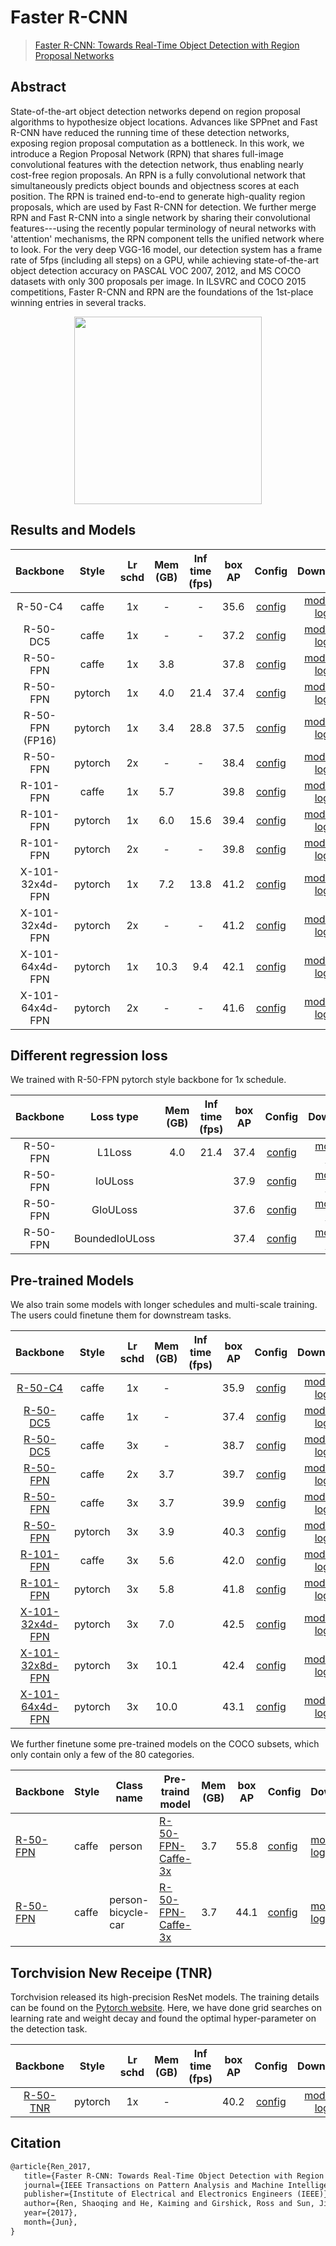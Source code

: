 # Faster R-CNN

> [Faster R-CNN: Towards Real-Time Object Detection with Region Proposal Networks](https://arxiv.org/abs/1506.01497)

<!-- [ALGORITHM] -->

## Abstract

State-of-the-art object detection networks depend on region proposal algorithms to hypothesize object locations. Advances like SPPnet and Fast R-CNN have reduced the running time of these detection networks, exposing region proposal computation as a bottleneck. In this work, we introduce a Region Proposal Network (RPN) that shares full-image convolutional features with the detection network, thus enabling nearly cost-free region proposals. An RPN is a fully convolutional network that simultaneously predicts object bounds and objectness scores at each position. The RPN is trained end-to-end to generate high-quality region proposals, which are used by Fast R-CNN for detection. We further merge RPN and Fast R-CNN into a single network by sharing their convolutional features---using the recently popular terminology of neural networks with 'attention' mechanisms, the RPN component tells the unified network where to look. For the very deep VGG-16 model, our detection system has a frame rate of 5fps (including all steps) on a GPU, while achieving state-of-the-art object detection accuracy on PASCAL VOC 2007, 2012, and MS COCO datasets with only 300 proposals per image. In ILSVRC and COCO 2015 competitions, Faster R-CNN and RPN are the foundations of the 1st-place winning entries in several tracks.

<div align=center>
<img src="https://user-images.githubusercontent.com/40661020/143881188-ab87720f-5059-4b4e-a928-b540fb8fb84d.png" height="300"/>
</div>

## Results and Models

|    Backbone     |  Style  | Lr schd | Mem (GB) | Inf time (fps) | box AP |                      Config                       |                                                                                                                                                    Download                                                                                                                                                     |
| :-------------: | :-----: | :-----: | :------: | :------------: | :----: | :-----------------------------------------------: | :-------------------------------------------------------------------------------------------------------------------------------------------------------------------------------------------------------------------------------------------------------------------------------------------------------------: |
|     R-50-C4     |  caffe  |   1x    |    -     |       -        |  35.6  |  [config](./faster-rcnn_r50-caffe_c4-1x_coco.py)  |                [model](https://download.openxlab.org.cn/models/mmdetection/FasterR-CNN/weight/faster-rcnn_r50-caffe-c4_1x_coco) \| [log](https://download.openmmlab.com/mmdetection/v2.0/faster_rcnn/faster_rcnn_r50_caffe_c4_1x_coco/faster_rcnn_r50_caffe_c4_1x_coco_20220316_150152.log.json)                |
|    R-50-DC5     |  caffe  |   1x    |    -     |       -        |  37.2  | [config](./faster-rcnn_r50-caffe-dc5_1x_coco.py)  |              [model](https://download.openxlab.org.cn/models/mmdetection/FasterR-CNN/weight/faster-rcnn_r50-caffe-dc5_1x_coco) \| [log](https://download.openmmlab.com/mmdetection/v2.0/faster_rcnn/faster_rcnn_r50_caffe_dc5_1x_coco/faster_rcnn_r50_caffe_dc5_1x_coco_20201030_151909.log.json)               |
|    R-50-FPN     |  caffe  |   1x    |   3.8    |                |  37.8  | [config](./faster-rcnn_r50-caffe_fpn_1x_coco.py)  |              [model](https://download.openxlab.org.cn/models/mmdetection/FasterR-CNN/weight/faster-rcnn_r50-caffe_fpn_1x_coco) \| [log](https://download.openmmlab.com/mmdetection/v2.0/faster_rcnn/faster_rcnn_r50_caffe_fpn_1x_coco/faster_rcnn_r50_caffe_fpn_1x_coco_20200504_180032.log.json)               |
|    R-50-FPN     | pytorch |   1x    |   4.0    |      21.4      |  37.4  |    [config](./faster-rcnn_r50_fpn_1x_coco.py)     |                       [model](https://download.openxlab.org.cn/models/mmdetection/FasterR-CNN/weight/faster-rcnn_r50_fpn_1x_coco) \| [log](https://download.openmmlab.com/mmdetection/v2.0/faster_rcnn/faster_rcnn_r50_fpn_1x_coco/faster_rcnn_r50_fpn_1x_coco_20200130_204655.log.json)                        |
| R-50-FPN (FP16) | pytorch |   1x    |   3.4    |      28.8      |  37.5  |  [config](./faster-rcnn_r50_fpn_amp-1x_coco.py)   | [model](https://download.openmmlab.com/mmdetection/v2.0/fp16/faster_rcnn_r50_fpn_fp16_1x_coco/faster_rcnn_r50_fpn_fp16_1x_coco_20200204-d4dc1471.pth) \| [log](https://download.openmmlab.com/mmdetection/v2.0/fp16/faster_rcnn_r50_fpn_fp16_1x_coco/faster_rcnn_r50_fpn_fp16_1x_coco_20200204_143530.log.json) |
|    R-50-FPN     | pytorch |   2x    |    -     |       -        |  38.4  |    [config](./faster-rcnn_r50_fpn_2x_coco.py)     |                       [model](https://download.openxlab.org.cn/models/mmdetection/FasterR-CNN/weight/faster-rcnn_r50_fpn_2x_coco) \| [log](https://download.openmmlab.com/mmdetection/v2.0/faster_rcnn/faster_rcnn_r50_fpn_2x_coco/faster_rcnn_r50_fpn_2x_coco_20200504_210434.log.json)                        |
|    R-101-FPN    |  caffe  |   1x    |   5.7    |                |  39.8  | [config](./faster-rcnn_r101-caffe_fpn_1x_coco.py) |             [model](https://download.openxlab.org.cn/models/mmdetection/FasterR-CNN/weight/faster-rcnn_r101-caffe_fpn_1x_coco) \| [log](https://download.openmmlab.com/mmdetection/v2.0/faster_rcnn/faster_rcnn_r101_caffe_fpn_1x_coco/faster_rcnn_r101_caffe_fpn_1x_coco_20200504_180057.log.json)             |
|    R-101-FPN    | pytorch |   1x    |   6.0    |      15.6      |  39.4  |    [config](./faster-rcnn_r101_fpn_1x_coco.py)    |                      [model](https://download.openxlab.org.cn/models/mmdetection/FasterR-CNN/weight/faster-rcnn_r101_fpn_1x_coco) \| [log](https://download.openmmlab.com/mmdetection/v2.0/faster_rcnn/faster_rcnn_r101_fpn_1x_coco/faster_rcnn_r101_fpn_1x_coco_20200130_204655.log.json)                      |
|    R-101-FPN    | pytorch |   2x    |    -     |       -        |  39.8  |    [config](./faster-rcnn_r101_fpn_2x_coco.py)    |                      [model](https://download.openxlab.org.cn/models/mmdetection/FasterR-CNN/weight/faster-rcnn_r101_fpn_2x_coco) \| [log](https://download.openmmlab.com/mmdetection/v2.0/faster_rcnn/faster_rcnn_r101_fpn_2x_coco/faster_rcnn_r101_fpn_2x_coco_20200504_210455.log.json)                      |
| X-101-32x4d-FPN | pytorch |   1x    |   7.2    |      13.8      |  41.2  | [config](./faster-rcnn_x101-32x4d_fpn_1x_coco.py) |             [model](https://download.openxlab.org.cn/models/mmdetection/FasterR-CNN/weight/faster-rcnn_x101-32x4d_fpn_1x_coco) \| [log](https://download.openmmlab.com/mmdetection/v2.0/faster_rcnn/faster_rcnn_x101_32x4d_fpn_1x_coco/faster_rcnn_x101_32x4d_fpn_1x_coco_20200203_000520.log.json)             |
| X-101-32x4d-FPN | pytorch |   2x    |    -     |       -        |  41.2  | [config](./faster-rcnn_x101-32x4d_fpn_2x_coco.py) |             [model](https://download.openxlab.org.cn/models/mmdetection/FasterR-CNN/weight/faster-rcnn_x101-32x4d_fpn_2x_coco) \| [log](https://download.openmmlab.com/mmdetection/v2.0/faster_rcnn/faster_rcnn_x101_32x4d_fpn_2x_coco/faster_rcnn_x101_32x4d_fpn_2x_coco_20200506_041400.log.json)             |
| X-101-64x4d-FPN | pytorch |   1x    |   10.3   |      9.4       |  42.1  | [config](./faster-rcnn_x101-64x4d_fpn_1x_coco.py) |             [model](https://download.openxlab.org.cn/models/mmdetection/FasterR-CNN/weight/faster-rcnn_x101-64x4d_fpn_1x_coco) \| [log](https://download.openmmlab.com/mmdetection/v2.0/faster_rcnn/faster_rcnn_x101_64x4d_fpn_1x_coco/faster_rcnn_x101_64x4d_fpn_1x_coco_20200204_134340.log.json)             |
| X-101-64x4d-FPN | pytorch |   2x    |    -     |       -        |  41.6  | [config](./faster-rcnn_x101-64x4d_fpn_2x_coco.py) |             [model](https://download.openxlab.org.cn/models/mmdetection/FasterR-CNN/weight/faster-rcnn_x101-64x4d_fpn_2x_coco) \| [log](https://download.openmmlab.com/mmdetection/v2.0/faster_rcnn/faster_rcnn_x101_64x4d_fpn_2x_coco/faster_rcnn_x101_64x4d_fpn_2x_coco_20200512_161033.log.json)             |

## Different regression loss

We trained with R-50-FPN pytorch style backbone for 1x schedule.

| Backbone |   Loss type    | Mem (GB) | Inf time (fps) | box AP |                         Config                         |                                                                                                                                                         Download                                                                                                                                                         |
| :------: | :------------: | :------: | :------------: | :----: | :----------------------------------------------------: | :----------------------------------------------------------------------------------------------------------------------------------------------------------------------------------------------------------------------------------------------------------------------------------------------------------------------: |
| R-50-FPN |     L1Loss     |   4.0    |      21.4      |  37.4  |       [config](./faster-rcnn_r50_fpn_1x_coco.py)       |                            [model](https://download.openxlab.org.cn/models/mmdetection/FasterR-CNN/weight/faster-rcnn_r50_fpn_1x_coco) \| [log](https://download.openmmlab.com/mmdetection/v2.0/faster_rcnn/faster_rcnn_r50_fpn_1x_coco/faster_rcnn_r50_fpn_1x_coco_20200130_204655.log.json)                            |
| R-50-FPN |    IoULoss     |          |                |  37.9  |     [config](./faster-rcnn_r50_fpn_iou_1x_coco.py)     |                      [model](https://download.openxlab.org.cn/models/mmdetection/FasterR-CNN/weight/faster-rcnn_r50_fpn_iou_1x_coco) \| [log](https://download.openmmlab.com/mmdetection/v2.0/faster_rcnn/faster_rcnn_r50_fpn_iou_1x_coco/faster_rcnn_r50_fpn_iou_1x_coco_20200506_095954.log.json)                      |
| R-50-FPN |    GIoULoss    |          |                |  37.6  |    [config](./faster-rcnn_r50_fpn_giou_1x_coco.py)     |                       [model](https://download.openxlab.org.cn/models/mmdetection/FasterR-CNN/weight/faster-rcnn_r50_fpn_giou_1x_coco) \| [log](https://download.openmmlab.com/mmdetection/v2.0/faster_rcnn/faster_rcnn_r50_fpn_1x_coco/faster_rcnn_r50_fpn_giou_1x_coco_20200505_161120.log.json)                       |
| R-50-FPN | BoundedIoULoss |          |                |  37.4  | [config](./faster-rcnn_r50_fpn_bounded-iou_1x_coco.py) | [model](https://download.openmmlab.com/mmdetection/v2.0/faster_rcnn/faster_rcnn_r50_fpn_1x_coco/faster_rcnn_r50_fpn_bounded_iou_1x_coco-98ad993b.pth) \| [log](https://download.openmmlab.com/mmdetection/v2.0/faster_rcnn/faster_rcnn_r50_fpn_1x_coco/faster_rcnn_r50_fpn_bounded_iou_1x_coco_20200505_160738.log.json) |

## Pre-trained Models

We also train some models with longer schedules and multi-scale training. The users could finetune them for downstream tasks.

|                           Backbone                            |  Style  | Lr schd | Mem (GB) | Inf time (fps) | box AP |                        Config                        |                                                                                                                                                                                 Download                                                                                                                                                                                 |
| :-----------------------------------------------------------: | :-----: | :-----: | :------: | :------------: | :----: | :--------------------------------------------------: | :----------------------------------------------------------------------------------------------------------------------------------------------------------------------------------------------------------------------------------------------------------------------------------------------------------------------------------------------------------------------: |
|      [R-50-C4](./faster-rcnn_r50-caffe-c4_ms-1x_coco.py)      |  caffe  |   1x    |    -     |                |  35.9  |  [config](./faster-rcnn_r50-caffe-c4_ms-1x_coco.py)  |   [model](https://download.openmmlab.com/mmdetection/v2.0/faster_rcnn/faster_rcnn_r50_caffe_c4_mstrain_1x_coco/faster_rcnn_r50_caffe_c4_mstrain_1x_coco_20220316_150527-db276fed.pth) \| [log](https://download.openmmlab.com/mmdetection/v2.0/faster_rcnn/faster_rcnn_r50_caffe_c4_mstrain_1x_coco/faster_rcnn_r50_caffe_c4_mstrain_1x_coco_20220316_150527.log.json)   |
|     [R-50-DC5](./faster-rcnn_r50-caffe-dc5_ms-1x_coco.py)     |  caffe  |   1x    |    -     |                |  37.4  | [config](./faster-rcnn_r50-caffe-dc5_ms-1x_coco.py)  | [model](https://download.openmmlab.com/mmdetection/v2.0/faster_rcnn/faster_rcnn_r50_caffe_dc5_mstrain_1x_coco/faster_rcnn_r50_caffe_dc5_mstrain_1x_coco_20201028_233851-b33d21b9.pth) \| [log](https://download.openmmlab.com/mmdetection/v2.0/faster_rcnn/faster_rcnn_r50_caffe_dc5_mstrain_1x_coco/faster_rcnn_r50_caffe_dc5_mstrain_1x_coco_20201028_233851.log.json) |
|     [R-50-DC5](./faster-rcnn_r50-caffe-dc5_ms-3x_coco.py)     |  caffe  |   3x    |    -     |                |  38.7  | [config](./faster-rcnn_r50-caffe-dc5_ms-3x_coco.py)  | [model](https://download.openmmlab.com/mmdetection/v2.0/faster_rcnn/faster_rcnn_r50_caffe_dc5_mstrain_3x_coco/faster_rcnn_r50_caffe_dc5_mstrain_3x_coco_20201028_002107-34a53b2c.pth) \| [log](https://download.openmmlab.com/mmdetection/v2.0/faster_rcnn/faster_rcnn_r50_caffe_dc5_mstrain_3x_coco/faster_rcnn_r50_caffe_dc5_mstrain_3x_coco_20201028_002107.log.json) |
|     [R-50-FPN](./faster-rcnn_r50-caffe_fpn_ms-2x_coco.py)     |  caffe  |   2x    |   3.7    |                |  39.7  | [config](./faster-rcnn_r50-caffe_fpn_ms-2x_coco.py)  |                                 [model](https://download.openxlab.org.cn/models/mmdetection/FasterR-CNN/weight/faster-rcnn_r50-caffe_fpn_ms-2x_coco) \| [log](https://download.openmmlab.com/mmdetection/v2.0/faster_rcnn/faster_rcnn_r50_caffe_fpn_mstrain_2x_coco/faster_rcnn_r50_caffe_fpn_mstrain_2x_coco_20200504_231813.log.json)                                  |
|     [R-50-FPN](./faster-rcnn_r50-caffe_fpn_ms-3x_coco.py)     |  caffe  |   3x    |   3.7    |                |  39.9  | [config](./faster-rcnn_r50-caffe_fpn_ms-3x_coco.py)  |                                 [model](https://download.openxlab.org.cn/models/mmdetection/FasterR-CNN/weight/faster-rcnn_r50-caffe_fpn_ms-3x_coco) \| [log](https://download.openmmlab.com/mmdetection/v2.0/faster_rcnn/faster_rcnn_r50_caffe_fpn_mstrain_3x_coco/faster_rcnn_r50_caffe_fpn_mstrain_3x_coco_20210526_095054.log.json)                                  |
|        [R-50-FPN](./faster-rcnn_r50_fpn_ms-3x_coco.py)        | pytorch |   3x    |   3.9    |                |  40.3  |    [config](./faster-rcnn_r50_fpn_ms-3x_coco.py)     |             [model](https://download.openmmlab.com/mmdetection/v2.0/faster_rcnn/faster_rcnn_r50_fpn_mstrain_3x_coco/faster_rcnn_r50_fpn_mstrain_3x_coco_20210524_110822-e10bd31c.pth) \| [log](https://download.openmmlab.com/mmdetection/v2.0/faster_rcnn/faster_rcnn_r50_fpn_mstrain_3x_coco/faster_rcnn_r50_fpn_mstrain_3x_coco_20210524_110822.log.json)             |
|    [R-101-FPN](./faster-rcnn_r101-caffe_fpn_ms-3x_coco.py)    |  caffe  |   3x    |   5.6    |                |  42.0  | [config](./faster-rcnn_r101-caffe_fpn_ms-3x_coco.py) |                                [model](https://download.openxlab.org.cn/models/mmdetection/FasterR-CNN/weight/faster-rcnn_r101-caffe_fpn_ms-3x_coco) \| [log](https://download.openmmlab.com/mmdetection/v2.0/faster_rcnn/faster_rcnn_r101_caffe_fpn_mstrain_3x_coco/faster_rcnn_r101_caffe_fpn_mstrain_3x_coco_20210526_095742.log.json)                                |
|       [R-101-FPN](./faster-rcnn_r101_fpn_ms-3x_coco.py)       | pytorch |   3x    |   5.8    |                |  41.8  |    [config](./faster-rcnn_r101_fpn_ms-3x_coco.py)    |                                         [model](https://download.openxlab.org.cn/models/mmdetection/FasterR-CNN/weight/faster-rcnn_r101_fpn_ms-3x_coco) \| [log](https://download.openmmlab.com/mmdetection/v2.0/faster_rcnn/faster_rcnn_r101_fpn_mstrain_3x_coco/faster_rcnn_r101_fpn_mstrain_3x_coco_20210524_110822.log.json)                                         |
| [X-101-32x4d-FPN](./faster-rcnn_x101-32x4d_fpn_ms-3x_coco.py) | pytorch |   3x    |   7.0    |                |  42.5  | [config](./faster-rcnn_x101-32x4d_fpn_ms-3x_coco.py) |                                [model](https://download.openxlab.org.cn/models/mmdetection/FasterR-CNN/weight/faster-rcnn_x101-32x4d_fpn_ms-3x_coco) \| [log](https://download.openmmlab.com/mmdetection/v2.0/faster_rcnn/faster_rcnn_x101_32x4d_fpn_mstrain_3x_coco/faster_rcnn_x101_32x4d_fpn_mstrain_3x_coco_20210524_124151.log.json)                                |
| [X-101-32x8d-FPN](./faster-rcnn_x101-32x8d_fpn_ms-3x_coco.py) | pytorch |   3x    |   10.1   |                |  42.4  | [config](./faster-rcnn_x101-32x8d_fpn_ms-3x_coco.py) |                                [model](https://download.openxlab.org.cn/models/mmdetection/FasterR-CNN/weight/faster-rcnn_x101-32x8d_fpn_ms-3x_coco) \| [log](https://download.openmmlab.com/mmdetection/v2.0/faster_rcnn/faster_rcnn_x101_32x8d_fpn_mstrain_3x_coco/faster_rcnn_x101_32x8d_fpn_mstrain_3x_coco_20210604_182954.log.json)                                |
| [X-101-64x4d-FPN](./faster-rcnn_x101-64x4d_fpn_ms-3x_coco.py) | pytorch |   3x    |   10.0   |                |  43.1  | [config](./faster-rcnn_x101-64x4d_fpn_ms-3x_coco.py) |                                [model](https://download.openxlab.org.cn/models/mmdetection/FasterR-CNN/weight/faster-rcnn_x101-64x4d_fpn_ms-3x_coco) \| [log](https://download.openmmlab.com/mmdetection/v2.0/faster_rcnn/faster_rcnn_x101_64x4d_fpn_mstrain_3x_coco/faster_rcnn_x101_64x4d_fpn_mstrain_3x_coco_20210524_124528.log.json)                                |

We further finetune some pre-trained models on the COCO subsets, which only contain only a few of the 80 categories.

| Backbone                                                                 | Style | Class name         | Pre-traind model                                               | Mem (GB) | box AP | Config                                                                 | Download                                                                                                                                                                                                                                                                                                                                                                                     |
| ------------------------------------------------------------------------ | ----- | ------------------ | -------------------------------------------------------------- | -------- | ------ | ---------------------------------------------------------------------- | -------------------------------------------------------------------------------------------------------------------------------------------------------------------------------------------------------------------------------------------------------------------------------------------------------------------------------------------------------------------------------------------- |
| [R-50-FPN](./faster-rcnn_r50-caffe_fpn_ms-1x_coco-person.py)             | caffe | person             | [R-50-FPN-Caffe-3x](./faster-rcnn_r50-caffe_fpn_ms-3x_coco.py) | 3.7      | 55.8   | [config](./faster-rcnn_r50-caffe_fpn_ms-1x_coco-person.py)             | [model](https://download.openmmlab.com/mmdetection/v2.0/faster_rcnn/faster_rcnn_r50_fpn_1x_coco-person/faster_rcnn_r50_fpn_1x_coco-person_20201216_175929-d022e227.pth) \| [log](https://download.openmmlab.com/mmdetection/v2.0/faster_rcnn/faster_rcnn_r50_fpn_1x_coco-person/faster_rcnn_r50_fpn_1x_coco-person_20201216_175929.log.json)                                                 |
| [R-50-FPN](./faster-rcnn_r50-caffe_fpn_ms-1x_coco-person-bicycle-car.py) | caffe | person-bicycle-car | [R-50-FPN-Caffe-3x](./faster-rcnn_r50-caffe_fpn_ms-3x_coco.py) | 3.7      | 44.1   | [config](./faster-rcnn_r50-caffe_fpn_ms-1x_coco-person-bicycle-car.py) | [model](https://download.openmmlab.com/mmdetection/v2.0/faster_rcnn/faster_rcnn_r50_fpn_1x_coco-person-bicycle-car/faster_rcnn_r50_fpn_1x_coco-person-bicycle-car_20201216_173117-6eda6d92.pth) \| [log](https://download.openmmlab.com/mmdetection/v2.0/faster_rcnn/faster_rcnn_r50_fpn_1x_coco-person-bicycle-car/faster_rcnn_r50_fpn_1x_coco-person-bicycle-car_20201216_173117.log.json) |

## Torchvision New Receipe (TNR)

Torchvision released its high-precision ResNet models. The training details can be found on the [Pytorch website](https://pytorch.org/blog/how-to-train-state-of-the-art-models-using-torchvision-latest-primitives/). Here, we have done grid searches on learning rate and weight decay and found the optimal hyper-parameter on the detection task.

|                       Backbone                       |  Style  | Lr schd | Mem (GB) | Inf time (fps) | box AP |                       Config                       |                                                                                                                                                                               Download                                                                                                                                                                               |
| :--------------------------------------------------: | :-----: | :-----: | :------: | :------------: | :----: | :------------------------------------------------: | :------------------------------------------------------------------------------------------------------------------------------------------------------------------------------------------------------------------------------------------------------------------------------------------------------------------------------------------------------------------: |
| [R-50-TNR](./faster-rcnn_r50-tnr-pre_fpn_1x_coco.py) | pytorch |   1x    |    -     |                |  40.2  | [config](./faster-rcnn_r50-tnr-pre_fpn_1x_coco.py) | [model](https://download.openmmlab.com/mmdetection/v2.0/faster_rcnn/faster_rcnn_r50_fpn_tnr-pretrain_1x_coco/faster_rcnn_r50_fpn_tnr-pretrain_1x_coco_20220320_085147-efedfda4.pth) \| [log](https://download.openmmlab.com/mmdetection/v2.0/faster_rcnn/faster_rcnn_r50_fpn_tnr-pretrain_1x_coco/faster_rcnn_r50_fpn_tnr-pretrain_1x_coco_20220320_085147.log.json) |

## Citation

```latex
@article{Ren_2017,
   title={Faster R-CNN: Towards Real-Time Object Detection with Region Proposal Networks},
   journal={IEEE Transactions on Pattern Analysis and Machine Intelligence},
   publisher={Institute of Electrical and Electronics Engineers (IEEE)},
   author={Ren, Shaoqing and He, Kaiming and Girshick, Ross and Sun, Jian},
   year={2017},
   month={Jun},
}
```
